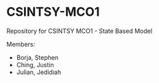 # CSINTSY-MCO1
Repository for CSINTSY MCO1 - State Based Model

Members:
- Borja, Stephen
- Ching, Justin
- Julian, Jedidiah

